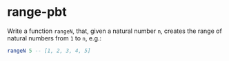 # range-pbt

Write a function `rangeN`, that, given a natural number `n`, creates the range of natural numbers from `1` to `n`, e.g.:

```elm
rangeN 5 -- [1, 2, 3, 4, 5]
```
